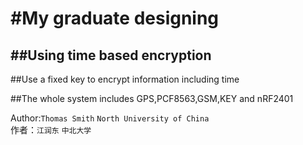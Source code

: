 #My graduate designing
=======================
##Using time based encryption
-------------------------------
##Use a fixed key to encrypt information including time

##The whole system includes GPS,PCF8563,GSM,KEY and nRF2401

Author:`Thomas Smith` `North University of China`<br>
作者：`江润东` `中北大学`
